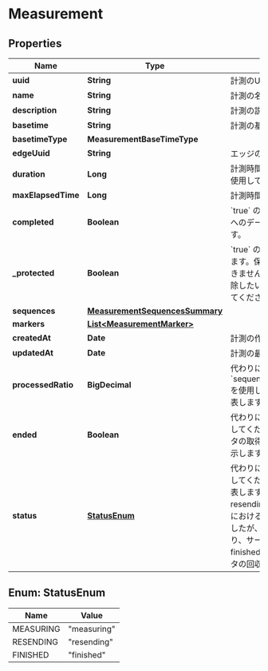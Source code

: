 

# Measurement


## Properties

| Name | Type | Description | Notes |
|------------ | ------------- | ------------- | -------------|
|**uuid** | **String** | 計測のUUID |  |
|**name** | **String** | 計測の名前 |  |
|**description** | **String** | 計測の説明 |  |
|**basetime** | **String** | 計測の基準時刻（RFC3339形式） |  |
|**basetimeType** | **MeasurementBaseTimeType** |  |  |
|**edgeUuid** | **String** | エッジのUUID |  |
|**duration** | **Long** | 計測時間（ &#x60;max_elapsed_time&#x60; を使用してください） |  |
|**maxElapsedTime** | **Long** | 計測時間（マイクロ秒） |  [optional] |
|**completed** | **Boolean** | &#x60;true&#x60; の場合、この計測はサーバーへのデータの回収が完了しています。 |  [optional] |
|**_protected** | **Boolean** | &#x60;true&#x60; の場合、計測は保護されています。保護されている計測は削除できません。 保護されている計測を削除したい場合は、まず保護を解除してください。 |  |
|**sequences** | [**MeasurementSequencesSummary**](MeasurementSequencesSummary.md) |  |  |
|**markers** | [**List&lt;MeasurementMarker&gt;**](MeasurementMarker.md) |  |  [optional] |
|**createdAt** | **Date** | 計測の作成日時 |  |
|**updatedAt** | **Date** | 計測の最終更新日時 |  |
|**processedRatio** | **BigDecimal** | 代わりに &#x60;sequences.received_chunks_ratio&#x60; を使用してください。処理済み率を表します。 |  |
|**ended** | **Boolean** | 代わりに &#x60;sequences.status&#x60; を使用してください。エッジにおいてデータの取得が終了しているかどうかを示します。 |  |
|**status** | [**StatusEnum**](#StatusEnum) | 代わりに &#x60;sequences.status&#x60; を使用してください。 計測のステータスを表します:   - measuring     - 計測中   - resending     - 再送中。計測（エッジにおけるデータの取得）は終了しましたが、エッジにデータが残っており、サーバーに再送中です。   - finished     - 完了。サーバーへのデータの回収が完了しています。 |  |



## Enum: StatusEnum

| Name | Value |
|---- | -----|
| MEASURING | &quot;measuring&quot; |
| RESENDING | &quot;resending&quot; |
| FINISHED | &quot;finished&quot; |



